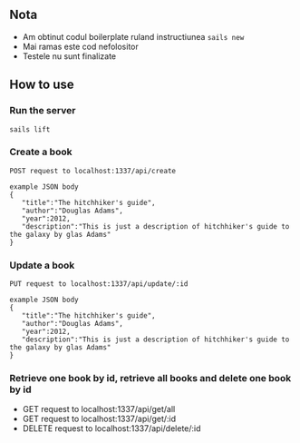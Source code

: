 ## Nota

* Am obtinut codul boilerplate ruland instructiunea `sails new`
* Mai ramas este cod nefolositor
* Testele nu sunt finalizate

## How to use

### Run the server

```
sails lift
```

### Create a book
```
POST request to localhost:1337/api/create

example JSON body
{
   "title":"The hitchhiker's guide",
   "author":"Douglas Adams",
   "year":2012,
   "description":"This is just a description of hitchhiker's guide to the galaxy by glas Adams"
}
```

### Update a book

```
PUT request to localhost:1337/api/update/:id

example JSON body
{
   "title":"The hitchhiker's guide",
   "author":"Douglas Adams",
   "year":2012,
   "description":"This is just a description of hitchhiker's guide to the galaxy by glas Adams"
}
```

### Retrieve one book by id, retrieve all books and delete one book by id
* GET request to localhost:1337/api/get/all
* GET request to localhost:1337/api/get/:id
* DELETE request to localhost:1337/api/delete/:id
